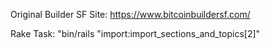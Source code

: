 Original Builder SF Site: https://www.bitcoinbuildersf.com/

Rake Task:
"bin/rails "import:import_sections_and_topics[2]" 

